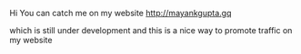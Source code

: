 Hi 
You can catch me on my website
http://mayankgupta.gq

which is still under development 
and this is a nice way to promote traffic on my website
